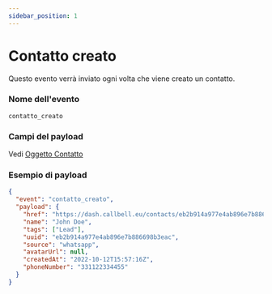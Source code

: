 ```yaml
---
sidebar_position: 1
---
```


# Contatto creato

Questo evento verrà inviato ogni volta che viene creato un contatto.

### Nome dell'evento

`contatto_creato`

### Campi del payload

Vedi [Oggetto Contatto](./../../object_types/contact.md)

### Esempio di payload

```json title=payload.json
{
  "event": "contatto_creato",
  "payload": {
    "href": "https://dash.callbell.eu/contacts/eb2b914a977e4ab896e7b886698b3eac",
    "name": "John Doe",
    "tags": ["Lead"],
    "uuid": "eb2b914a977e4ab896e7b886698b3eac",
    "source": "whatsapp",
    "avatarUrl": null,
    "createdAt": "2022-10-12T15:57:16Z",
    "phoneNumber": "331122334455"
  }
}
```
